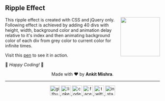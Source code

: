 ## Ripple Effect

<img src="https://raw.githubusercontent.com/ankitmishradev/ripple-effect-css-jQuery/main/banner.gif" align="right" height="128px"/>

This ripple effect is created with CSS and jQuery only. Following effect is achieved by adding 40 divs with height, width, background color and animation delay relative to it's index and then animating background color of each div from grey color to current color for infinite times.

Visit this [pen](https://codepen.io/ankitmishradev/pen/oNegbpZ) to see it in action.

🎉 _Happy Coding!_ 🎉

<footer>
<div align="center">
Made with ❤️ by <b>Ankit Mishra</b>.
</div>

---

<div align="center">
<a href="https://github.com/ankitmishradev" target="blank">
    <img src="https://raw.githubusercontent.com/ankitmishradev/attribution-template/main/icons/github.png" height="32px" width="32px" alt="github"/>
</a>
<a href="https://www.linkedin.com/in/ankitmishradev/" target="blank">
    <img src="https://raw.githubusercontent.com/ankitmishradev/attribution-template/main/icons/linked-in.png" height="32px" width="32px" alt="linked-in"/>
</a>
<a href="https://codepen.io/ankitmishradev" target="blank">
    <img src="https://raw.githubusercontent.com/ankitmishradev/attribution-template/main/icons/codepen.png" height="32px" width="32px" alt="codepen"/>
</a>
<a href="https://www.facebook.com/profile.php?id=100008455744534" target="blank">
    <img src="https://raw.githubusercontent.com/ankitmishradev/attribution-template/main/icons/facebook.png" height="32px" width="32px" alt="facebook"/>
</a>
<a href="https://twitter.com/iankitmi" target="blank">
    <img src="https://raw.githubusercontent.com/ankitmishradev/attribution-template/main/icons/twitter.png" height="32px" width="32px" alt="twitter"/>
</a>
<a href="https://www.instagram.com/iankitmi/" target="blank">
    <img src="https://raw.githubusercontent.com/ankitmishradev/attribution-template/main/icons/instagram.png" height="32px" width="32px" alt="instagram" />
</a>
</div>
</footer>

